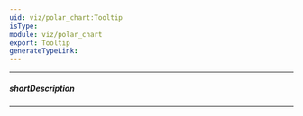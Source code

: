```yaml
---
uid: viz/polar_chart:Tooltip
isType: 
module: viz/polar_chart
export: Tooltip
generateTypeLink: 
---
```

---
##### shortDescription
<!-- Description goes here -->

---
